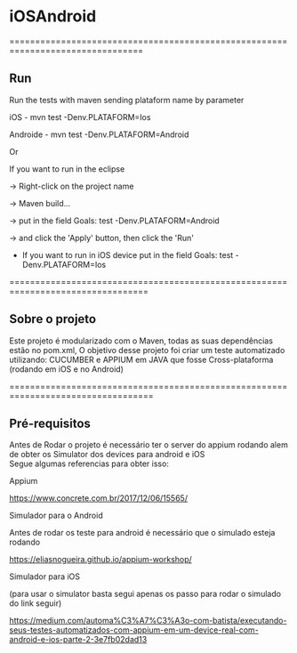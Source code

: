 # iOSAndroid

================================================================================
## Run

Run the tests with maven sending plataform name by parameter

iOS - mvn test -Denv.PLATAFORM=Ios

Androide - mvn test -Denv.PLATAFORM=Android

Or

If you want to run in the eclipse

 -> Right-click on the project name

 -> Maven build...

 -> put in the field Goals: test -Denv.PLATAFORM=Android

 -> and click the 'Apply' button, then click the 'Run'

- If you want to run in iOS device put in the field Goals: test -Denv.PLATAFORM=Ios

=================================================================================

## Sobre o projeto

Este projeto é modularizado com o Maven, todas as suas dependências estão no pom.xml,
O objetivo desse projeto foi criar um teste automatizado utilizando: CUCUMBER e APPIUM em JAVA que fosse Cross-plataforma (rodando em iOS e no Android)

==================================================================================
## Pré-requisitos

Antes de Rodar o projeto é necessário ter o server do appium rodando alem de obter os Simulator dos devices para android e iOS  
Segue algumas referencias para obter isso:

Appium

https://www.concrete.com.br/2017/12/06/15565/

Simulador para o Android

Antes de rodar os teste para android é necessário que o simulado esteja rodando

https://eliasnogueira.github.io/appium-workshop/

Simulador para iOS 

(para usar o  simulator basta segui apenas os passo para rodar o simulado do link seguir)

https://medium.com/automa%C3%A7%C3%A3o-com-batista/executando-seus-testes-automatizados-com-appium-em-um-device-real-com-android-e-ios-parte-2-3e7fb02dad13

